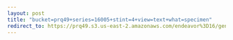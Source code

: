 ```yaml
---
layout: post
title: "bucket=prq49+series=16005+stint=4+view=text+what=specimen"
redirect_to: https://prq49.s3.us-east-2.amazonaws.com/endeavor%3D16/genomes/stage%3D0%2Bwhat%3Dgenerated/stint%3D4/series%3D16005/a%3Dgenome%2Bcriteria%3Dabundance%2Bmorph%3Dwildtype%2Bproc%3D0%2Bseries%3D16005%2Bstint%3D4%2Bthread%3D0%2Bvariation%3Dmaster%2Bext%3D.json.gz
---
```

